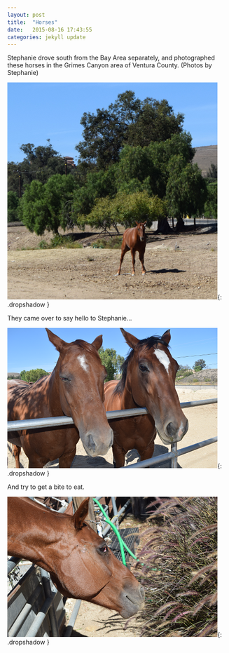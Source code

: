 ```yaml
---
layout: post
title:  "Horses"
date:   2015-08-16 17:43:55
categories: jekyll update
---
```

Stephanie drove south from the Bay Area separately, and photographed these horses in the Grimes Canyon area of Ventura County.  (Photos by Stephanie)  


![Horse in Distance](/images/2015-08-16_horses/distant_horse.png){: .dropshadow }  

They came over to say hello to Stephanie...  

![Two horses at a fence](/images/2015-08-16_horses/two_horses.png){: .dropshadow }

And try to get a bite to eat.  

![Horse behind fence reaching for grass](/images/2015-08-16_horses/one_horse.png){: .dropshadow }
